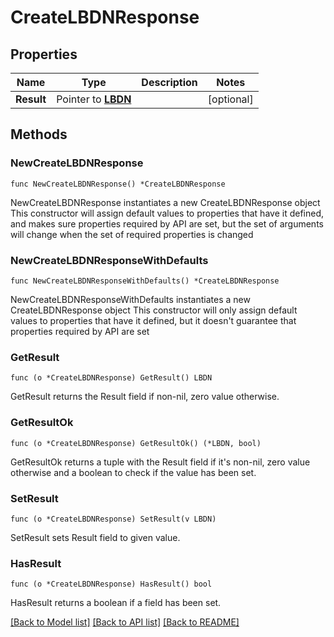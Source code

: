 # CreateLBDNResponse

## Properties

Name | Type | Description | Notes
------------ | ------------- | ------------- | -------------
**Result** | Pointer to [**LBDN**](LBDN.md) |  | [optional] 

## Methods

### NewCreateLBDNResponse

`func NewCreateLBDNResponse() *CreateLBDNResponse`

NewCreateLBDNResponse instantiates a new CreateLBDNResponse object
This constructor will assign default values to properties that have it defined,
and makes sure properties required by API are set, but the set of arguments
will change when the set of required properties is changed

### NewCreateLBDNResponseWithDefaults

`func NewCreateLBDNResponseWithDefaults() *CreateLBDNResponse`

NewCreateLBDNResponseWithDefaults instantiates a new CreateLBDNResponse object
This constructor will only assign default values to properties that have it defined,
but it doesn't guarantee that properties required by API are set

### GetResult

`func (o *CreateLBDNResponse) GetResult() LBDN`

GetResult returns the Result field if non-nil, zero value otherwise.

### GetResultOk

`func (o *CreateLBDNResponse) GetResultOk() (*LBDN, bool)`

GetResultOk returns a tuple with the Result field if it's non-nil, zero value otherwise
and a boolean to check if the value has been set.

### SetResult

`func (o *CreateLBDNResponse) SetResult(v LBDN)`

SetResult sets Result field to given value.

### HasResult

`func (o *CreateLBDNResponse) HasResult() bool`

HasResult returns a boolean if a field has been set.


[[Back to Model list]](../README.md#documentation-for-models) [[Back to API list]](../README.md#documentation-for-api-endpoints) [[Back to README]](../README.md)


